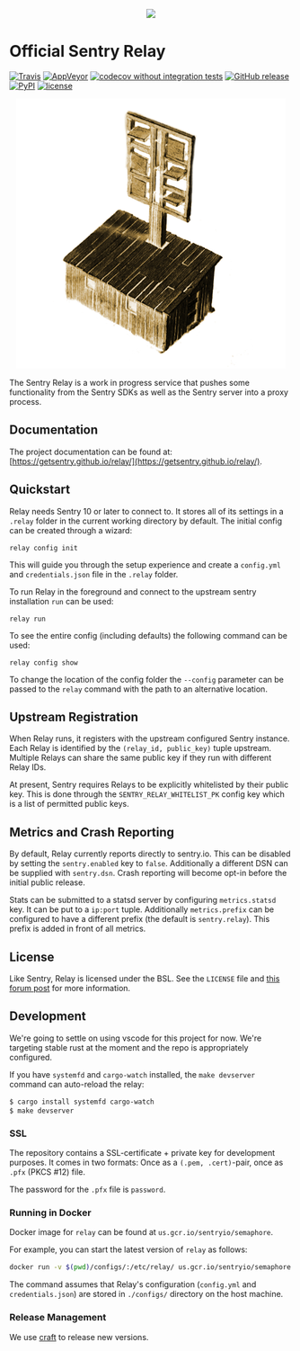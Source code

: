 <p align="center">
  <a href="https://sentry.io" target="_blank" align="center">
    <img src="https://sentry-brand.storage.googleapis.com/sentry-logo-black.png" width="280">
  </a>
  <br />
</p>

# Official Sentry Relay

[![Travis](https://travis-ci.com/getsentry/relay.svg?branch=master)](https://travis-ci.com/getsentry/relay)
[![AppVeyor](https://img.shields.io/appveyor/ci/sentry/sentry-agent.svg)](https://ci.appveyor.com/project/sentry/sentry-agent)
[![codecov without integration tests](https://codecov.io/gh/getsentry/relay/branch/master/graph/badge.svg)](https://codecov.io/gh/getsentry/relay)
[![GitHub release](https://img.shields.io/github/release/getsentry/relay.svg)](https://github.com/getsentry/relay/releases/latest)
[![PyPI](https://img.shields.io/pypi/v/semaphore.svg)](https://pypi.python.org/pypi/Semaphore)
[![license](https://img.shields.io/github/license/getsentry/relay.svg)](https://github.com/getsentry/relay/blob/master/LICENSE)

<p align="center">
  <p align="center">
    <img src="https://github.com/getsentry/relay/blob/master/artwork/semaphore.jpg?raw=true" alt="semaphore tower" width="480">
  </p>
</p>

The Sentry Relay is a work in progress service that pushes some functionality
from the Sentry SDKs as well as the Sentry server into a proxy process.

## Documentation
The project documentation can be found at: [https://getsentry.github.io/relay/](https://getsentry.github.io/relay/).

## Quickstart

Relay needs Sentry 10 or later to connect to. It stores all of its settings in a
`.relay` folder in the current working directory by default. The initial config
can be created through a wizard:

    relay config init

This will guide you through the setup experience and create a `config.yml` and
`credentials.json` file in the `.relay` folder.

To run Relay in the foreground and connect to the upstream sentry installation
`run` can be used:

    relay run

To see the entire config (including defaults) the following command can be used:

    relay config show

To change the location of the config folder the `--config` parameter can be
passed to the `relay` command with the path to an alternative location.

## Upstream Registration

When Relay runs, it registers with the upstream configured Sentry instance. Each
Relay is identified by the `(relay_id, public_key)` tuple upstream. Multiple
Relays can share the same public key if they run with different Relay IDs.

At present, Sentry requires Relays to be explicitly whitelisted by their public
key. This is done through the `SENTRY_RELAY_WHITELIST_PK` config key which is a
list of permitted public keys.

## Metrics and Crash Reporting

By default, Relay currently reports directly to sentry.io. This can be disabled
by setting the `sentry.enabled` key to `false`. Additionally a different DSN can
be supplied with `sentry.dsn`. Crash reporting will become opt-in before the
initial public release.

Stats can be submitted to a statsd server by configuring `metrics.statsd` key.
It can be put to a `ip:port` tuple. Additionally `metrics.prefix` can be
configured to have a different prefix (the default is `sentry.relay`). This
prefix is added in front of all metrics.

## License

Like Sentry, Relay is licensed under the BSL. See the `LICENSE` file and [this
forum post](https://forum.sentry.io/t/re-licensing-sentry-faq-discussion/8044)
for more information.

## Development

We're going to settle on using vscode for this project for now. We're targeting
stable rust at the moment and the repo is appropriately configured.

If you have `systemfd` and `cargo-watch` installed, the `make devserver` command can auto-reload the
relay:

    $ cargo install systemfd cargo-watch
    $ make devserver


### SSL

The repository contains a SSL-certificate + private key for development
purposes. It comes in two formats: Once as a `(.pem, .cert)`-pair, once as
`.pfx` (PKCS #12) file.

The password for the `.pfx` file is `password`.

### Running in Docker

Docker image for `relay` can be found at `us.gcr.io/sentryio/semaphore`.

For example, you can start the latest version of `relay` as follows:

```sh
docker run -v $(pwd)/configs/:/etc/relay/ us.gcr.io/sentryio/semaphore run --config /etc/relay
```

The command assumes that Relay's configuration (`config.yml` and
`credentials.json`) are stored in `./configs/` directory on the host machine.

### Release Management

We use [craft](https://github.com/getsentry/craft) to release new versions.
